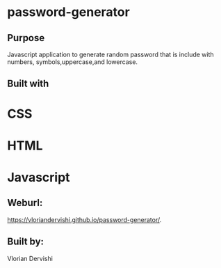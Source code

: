 # password-generator

## Purpose
 Javascript application to generate random password that is include with numbers, symbols,uppercase,and lowercase. 


 ## Built with
 # CSS
 # HTML
 # Javascript

 ## Weburl:
  https://vloriandervishi.github.io/password-generator/.


  ## Built by:
  Vlorian Dervishi
